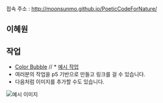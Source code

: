 
접속 주소 : <http://moonsunmo.github.io/PoeticCodeForNature/>


## 이혜원


## 작업
 * [Color Bubble](https://editor.p5js.org/vvee2929@gmail.com/sketches/60lGoNa8G) // * [예시 작업](./example/)
 * 여러분의 작업을 p5 기반으로 만들고 링크를 걸 수 있습니다.
 * 다음처럼 이미지를 추가할 수도 있습니다.

 ![예시 이미지](./example_img.png)

